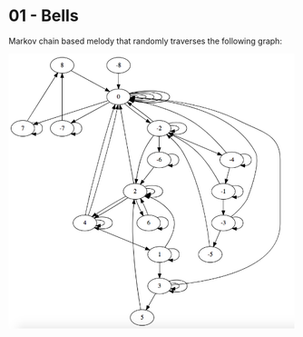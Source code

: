 # 01 - Bells

Markov chain based melody that randomly traverses the following graph:

![](../_images/bells-fig1.png)
